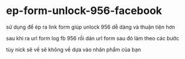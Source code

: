 # ep-form-unlock-956-facebook
sử dụng để ép ra link form giúp unlock 956 dễ dàng và thuận tiện hơn

sau khi ra url form log fb 956 rồi dán url form sau đó làm theo các bước

tùy nick sẽ về sẽ không về dựa vào nhân phẩm của bạn

